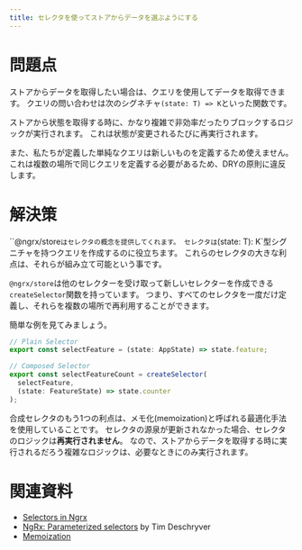 ```yaml
---
title: セレクタを使ってストアからデータを選ぶようにする
---
```


# 問題点

ストアからデータを取得したい場合は、クエリを使用してデータを取得できます。 クエリの問い合わせは次のシグネチャ`(state: T) => K`といった関数です。

ストアから状態を取得する時に、かなり複雑で非効率だったりブロックするロジックが実行されます。
これは状態が変更されるたびに再実行されます。

また、私たちが定義した単純なクエリは新しいものを定義するため使えません。
これは複数の場所で同じクエリを定義する必要があるため、DRYの原則に違反します。

# 解決策

``@ngrx/store`はセレクタの概念を提供してくれます。
セレクタは`(state: T): K`型シグニチャを持つクエリを作成するのに役立ちます。
これらのセレクタの大きな利点は、それらが組み立て可能という事です。

`@ngrx/store`は他のセレクターを受け取って新しいセレクターを作成できる`createSelector`関数を持っています。
つまり、すべてのセレクタを一度だけ定義し、それらを複数の場所で再利用することができます。

簡単な例を見てみましょう。

```ts
// Plain Selector
export const selectFeature = (state: AppState) => state.feature;

// Composed Selector
export const selectFeatureCount = createSelector(
  selectFeature,
  (state: FeatureState) => state.counter
);
```

合成セレクタのもう1つの利点は、メモ化(memoization)と呼ばれる最適化手法を使用していることです。
セレクタの源泉が更新されなかった場合、セレクタのロジックは**再実行されません**。
なので、ストアからデータを取得する時に実行されるだろう複雑なロジックは、必要なときにのみ実行されます。

# 関連資料

* [Selectors in Ngrx](https://github.com/ngrx/platform/blob/master/docs/store/selectors.md)
* [NgRx: Parameterized selectors](https://blog.angularindepth.com/ngrx-parameterized-selector-e3f610529f8) by Tim Deschryver
* [Memoization](https://en.wikipedia.org/wiki/Memoization)
